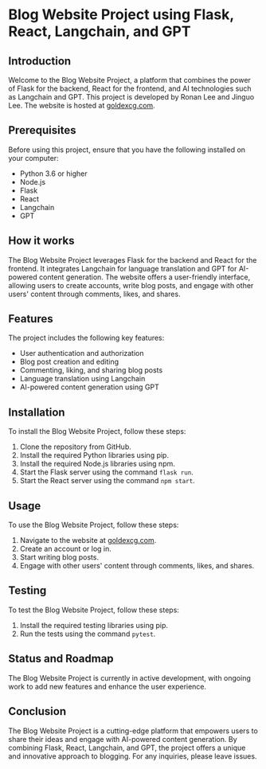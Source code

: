 # Blog Website Project using Flask, React, Langchain, and GPT
## Introduction
Welcome to the Blog Website Project, a platform that combines the power of Flask for the backend, React for the frontend, and AI technologies such as Langchain and GPT. This project is developed by Ronan Lee and Jinguo Lee. The website is hosted at [goldexcg.com](https://goldexcg.com/).
## Prerequisites
Before using this project, ensure that you have the following installed on your computer:
- Python 3.6 or higher
- Node.js
- Flask
- React
- Langchain
- GPT
## How it works
The Blog Website Project leverages Flask for the backend and React for the frontend. It integrates Langchain for language translation and GPT for AI-powered content generation. The website offers a user-friendly interface, allowing users to create accounts, write blog posts, and engage with other users' content through comments, likes, and shares.
## Features
The project includes the following key features:
- User authentication and authorization
- Blog post creation and editing
- Commenting, liking, and sharing blog posts
- Language translation using Langchain
- AI-powered content generation using GPT
## Installation
To install the Blog Website Project, follow these steps:
1. Clone the repository from GitHub.
2. Install the required Python libraries using pip.
3. Install the required Node.js libraries using npm.
4. Start the Flask server using the command `flask run`.
5. Start the React server using the command `npm start`.
## Usage
To use the Blog Website Project, follow these steps:
1. Navigate to the website at [goldexcg.com](https://goldexcg.com/).
2. Create an account or log in.
3. Start writing blog posts.
4. Engage with other users' content through comments, likes, and shares.
## Testing
To test the Blog Website Project, follow these steps:
1. Install the required testing libraries using pip.
2. Run the tests using the command `pytest`.
## Status and Roadmap
The Blog Website Project is currently in active development, with ongoing work to add new features and enhance the user experience.
## Conclusion
The Blog Website Project is a cutting-edge platform that empowers users to share their ideas and engage with AI-powered content generation. By combining Flask, React, Langchain, and GPT, the project offers a unique and innovative approach to blogging. For any inquiries, please leave issues.